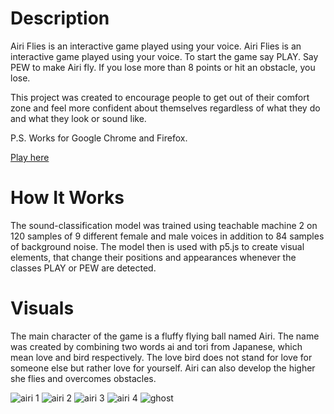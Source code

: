 # Description

Airi Flies is an interactive game played using your voice.
Airi Flies is an interactive game played using your voice. 
To start the game say PLAY. Say PEW to make Airi fly. If you lose more than 8 points or hit an obstacle, you lose. 

This project was created to encourage people to get out of their comfort zone and feel more confident about themselves regardless of what they do and what they look or sound like. 

P.S. Works for Google Chrome and Firefox.

[Play here](https://www.yonaymoris.me/AiriFlies/)

# How It Works

The sound-classification model was trained using teachable machine 2 on 120 samples of 9 different female and male voices in addition to 84 samples of background noise. The model then is used with p5.js to create visual elements, that change their positions and appearances whenever the classes PLAY or PEW are detected. 

# Visuals

The main character of the game is a fluffy flying ball named Airi. The name was created by combining two words ai and tori from Japanese, which mean love and bird respectively. The love bird does not stand for love for someone else but rather love for yourself. Airi can also develop the higher she flies and overcomes obstacles.

![airi 1](http://localhost:8000/img/airi/Airi%20resting.gif "airi 1")
![airi 2](http://localhost:8000/img/airi/Airi%20woke%20up.gif "airi 2")
![airi 3](http://localhost:8000/img/airi/Airi%20developed.gif "airi 3")
![airi 4](http://localhost:8000/img/airi/Airi%20fly.gif "airi 4")
![ghost](http://localhost:8000/img/airi/Ghost.gif "ghost")